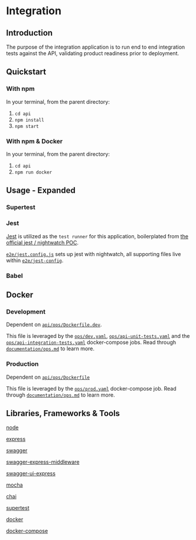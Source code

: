 # Integration

## Introduction

The purpose of the integration application is to run end to end integration tests against the API, validating product
 readiness prior to  deployment.

## Quickstart

### With npm

In your terminal, from the parent directory:

1. `cd api`
2. `npm install`
3. `npm start`

### With npm & Docker

In your terminal, from the parent directory:

1. `cd api`
2. `npm run docker`

## Usage - Expanded 

### Supertest

### Jest

[Jest](https://jestjs.io/) is utilized as the `test runner` for this application, boilerplated from [the official jest
 / nightwatch POC](https://github.com/mucsi96/nightwatch-api/tree/master/packages/jest-example).

[`e2e/jest.config.js`](https://github.com/escobard/create-app/blob/master/e2e/jest.config.js) sets up jest with
 nightwatch, all supporting files live within [`e2e/jest-config`](https://github.com/escobard/create-app/blob/master/e2e/jest-config).

### Babel

## Docker

### Development

Dependent on [`api/ops/Dockerfile.dev`](https://github.com/escobard/create-app/blob/master/api/ops/Dockerfile.dev).

This file is leveraged by the [`ops/dev.yaml`](https://github.com/escobard/create-app/blob/master/ops/dev.yaml), [`ops/api-unit-tests.yaml`](https://github.com/escobard/create-app/blob/master/ops/api-unit-tests.yaml) and the [`ops/api-integration-tests.yaml`](https://github.com/escobard/create-app/blob/master/ops/api-integration-tests.yaml) docker-compose jobs. Read through [`documentation/ops.md`](https://github.com/escobard/create-app/blob/master/documentation/ops.md) to learn more.

### Production

Dependent on [`api/ops/Dockerfile`](https://github.com/escobard/create-app/blob/master/api/ops/Dockerfile)

This file is leveraged by the [`ops/prod.yaml`](https://github.com/escobard/create-app/blob/master/ops/prod.yaml
) docker-compose job. Read through [`documentation/ops.md`](https://github.com/escobard/create-app/blob/master/documentation/ops.md) to learn more.

## Libraries, Frameworks & Tools

[node](https://nodejs.org/en/)

[express](https://expressjs.com/)

[swagger](https://swagger.io/)

[swagger-express-middleware](https://www.npmjs.com/package/swagger-express-middleware)

[swagger-ui-express](https://www.npmjs.com/package/swagger-ui-express)

[mocha](https://mochajs.org/)

[chai](https://www.chaijs.com/)

[supertest](https://github.com/visionmedia/supertest)

[docker](https://www.docker.com/)

[docker-compose](https://docs.docker.com/compose/)

